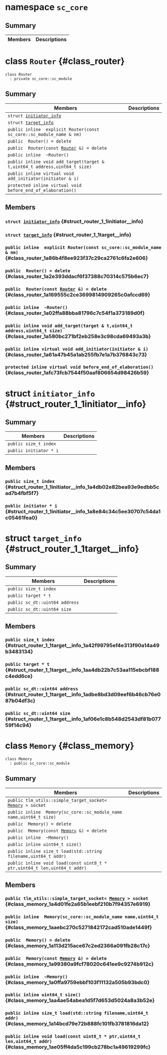 # namespace `sc_core`



## Summary

 Members                        | Descriptions                                
--------------------------------|---------------------------------------------

# class `Router` {#class_router}

```
class Router
  : private sc_core::sc_module
```  





## Summary

 Members                        | Descriptions                                
--------------------------------|---------------------------------------------
`struct `[``initiator_info``](#struct_router_1_1initiator__info)        | 
`struct `[``target_info``](#struct_router_1_1target__info)        | 
`public inline  explicit Router(const sc_core::sc_module_name & nm)` | 
`public  Router() = delete` | 
`public  Router(const `[`Router`](#class_router)` &) = delete` | 
`public inline  ~Router()` | 
`public inline void add_target(target & t,uint64_t address,uint64_t size)` | 
`public inline virtual void add_initiator(initiator & i)` | 
`protected inline virtual void before_end_of_elaboration()` | 

## Members

### `struct `[``initiator_info``](#struct_router_1_1initiator__info) {#struct_router_1_1initiator__info}




### `struct `[``target_info``](#struct_router_1_1target__info) {#struct_router_1_1target__info}




### `public inline  explicit Router(const sc_core::sc_module_name & nm)` {#class_router_1a86b4f8ee923f37c29ca2761c6fa2e606}





### `public  Router() = delete` {#class_router_1a2e393ddacf6f37388c70314c575b6ec7}





### `public  Router(const `[`Router`](#class_router)` &) = delete` {#class_router_1a169555c2ce3699814909265c0afccd69}





### `public inline  ~Router()` {#class_router_1a02ffa88bba81796c7c54f1a373189d0f}





### `public inline void add_target(target & t,uint64_t address,uint64_t size)` {#class_router_1a580bc271bf2eb258e3c98cda69493a3b}





### `public inline virtual void add_initiator(initiator & i)` {#class_router_1a61a47b45a1ab255fb7e1a7b376843c73}





### `protected inline virtual void before_end_of_elaboration()` {#class_router_1afc73fcb7544f50aaf806654d98426b59}






# struct `initiator_info` {#struct_router_1_1initiator__info}






## Summary

 Members                        | Descriptions                                
--------------------------------|---------------------------------------------
`public size_t index` | 
`public initiator * i` | 

## Members

### `public size_t index` {#struct_router_1_1initiator__info_1a4db02e82bea93e9edbb5cad7b4fbf5f7}





### `public initiator * i` {#struct_router_1_1initiator__info_1a8e84c34c5ee30707c54da1c05461fea0}






# struct `target_info` {#struct_router_1_1target__info}






## Summary

 Members                        | Descriptions                                
--------------------------------|---------------------------------------------
`public size_t index` | 
`public target * t` | 
`public sc_dt::uint64 address` | 
`public sc_dt::uint64 size` | 

## Members

### `public size_t index` {#struct_router_1_1target__info_1a42f99795ef4e313f90a14a49b3483134}





### `public target * t` {#struct_router_1_1target__info_1aa4db22b7c53aa115ebcbf188c4edd6ce}





### `public sc_dt::uint64 address` {#struct_router_1_1target__info_1adbe8bd3d09eef6b46cb76e087b04df3c}





### `public sc_dt::uint64 size` {#struct_router_1_1target__info_1af06e1c8b548d2543df81b07759f14c94}






# class `Memory` {#class_memory}

```
class Memory
  : public sc_core::sc_module
```  





## Summary

 Members                        | Descriptions                                
--------------------------------|---------------------------------------------
`public tlm_utils::simple_target_socket< `[`Memory`](#class_memory)` > socket` | 
`public inline  Memory(sc_core::sc_module_name name,uint64_t size)` | 
`public  Memory() = delete` | 
`public  Memory(const `[`Memory`](#class_memory)` &) = delete` | 
`public inline  ~Memory()` | 
`public inline uint64_t size()` | 
`public inline size_t load(std::string filename,uint64_t addr)` | 
`public inline void load(const uint8_t * ptr,uint64_t len,uint64_t addr)` | 

## Members

### `public tlm_utils::simple_target_socket< `[`Memory`](#class_memory)` > socket` {#class_memory_1a4d01fe2a65b1eebf210b7f94357e6919}





### `public inline  Memory(sc_core::sc_module_name name,uint64_t size)` {#class_memory_1aaebc270c5271842172cad510ade1449f}





### `public  Memory() = delete` {#class_memory_1a113d215ace67c2ed2366a091fb28c17c}





### `public  Memory(const `[`Memory`](#class_memory)` &) = delete` {#class_memory_1a99380a9fcf78020c641ee9c9274b912c}





### `public inline  ~Memory()` {#class_memory_1a0ffa9759ebbf103f11132a505b93bdc0}





### `public inline uint64_t size()` {#class_memory_1aa4ae54abea1d5f7d653d5024a8a3b52e}





### `public inline size_t load(std::string filename,uint64_t addr)` {#class_memory_1a14bcd79e72b888fc101fb3781816da12}





### `public inline void load(const uint8_t * ptr,uint64_t len,uint64_t addr)` {#class_memory_1ae05ff4da5c199cb278bc1a49619299fc}






